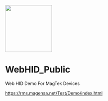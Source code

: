 <img src="https://github.com/user-attachments/assets/94e060e3-9244-4712-98fb-5913c5c334bb" width="150">

# WebHID_Public
Web HID Demo For MagTek Devices

https://rms.magensa.net/Test/Demo/index.html
